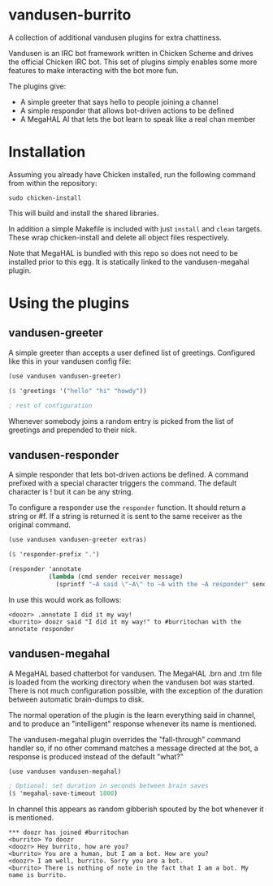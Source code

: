 # vandusen-burrito

A collection of additional vandusen plugins for extra chattiness.

Vandusen is an IRC bot framework written in Chicken Scheme and drives the
official Chicken IRC bot. This set of plugins simply enables some more
features to make interacting with the bot more fun.

The plugins give:

* A simple greeter that says hello to people joining a channel
* A simple responder that allows bot-driven actions to be defined
* A MegaHAL AI that lets the bot learn to speak like a real chan member

# Installation

Assuming you already have Chicken installed, run the following command from
within the repository:

```
sudo chicken-install
```

This will build and install the shared libraries.

In addition a simple Makefile is included with just `install` and `clean`
targets. These wrap chicken-install and delete all object files
respectively.

Note that MegaHAL is bundled with this repo so does not need to be
installed prior to this egg. It is statically linked to the
vandusen-megahal plugin.

# Using the plugins

## vandusen-greeter

A simple greeter than accepts a user defined list of greetings. Configured
like this in your vandusen config file:

``` scheme
(use vandusen vandusen-greeter)

($ 'greetings '("hello" "hi" "howdy"))

; rest of configuration
```

Whenever somebody joins a random entry is picked from the list of greetings
and prepended to their nick.

## vandusen-responder

A simple responder that lets bot-driven actions be defined. A command
prefixed with a special character triggers the command. The default
character is ! but it can be any string.

To configure a responder use the `responder` function. It should return a
string or #f. If a string is returned it is sent to the same receiver as
the original command.

``` scheme
(use vandusen vandusen-greeter extras)

($ 'responder-prefix ".")

(responder 'annotate
           (lambda (cmd sender receiver message)
             (sprintf "~A said \"~A\" to ~A with the ~A responder" sender message receiver cmd)))
```

In use this would work as follows:

```
<doozr> .annotate I did it my way!
<burrito> doozr said "I did it my way!" to #burritochan with the annotate responder
```

## vandusen-megahal

A MegaHAL based chatterbot for vandusen. The MegaHAL .brn and .trn file is
loaded from the working directory when the vandusen bot was started. There
is not much configuration possible, with the exception of the duration
between automatic brain-dumps to disk.

The normal operation of the plugin is the learn everything said in channel,
and to produce an "intelligent" response whenever its name is mentioned.

The vandusen-megahal plugin overrides the "fall-through" command handler
so, if no other command matches a message directed at the bot, a response
is produced instead of the default "what?"

``` scheme
(use vandusen vandusen-megahal)

; Optional: set duration in seconds between brain saves
($ 'megahal-save-timeout 1800)
```

In channel this appears as random gibberish spouted by the bot whenever it
is mentioned.

```
*** doozr has joined #burritochan
<burrito> Yo doozr
<doozr> Hey burrito, how are you?
<burrito> You are a human, but I am a bot. How are you?
<doozr> I am well, burrito. Sorry you are a bot.
<burrito> There is nothing of note in the fact that I am a bot. My name is burrito.
```

